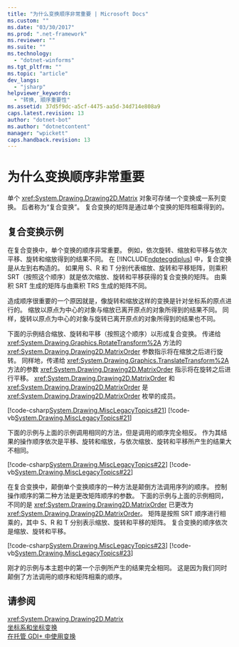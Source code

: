 ```yaml
---
title: "为什么变换顺序非常重要 | Microsoft Docs"
ms.custom: ""
ms.date: "03/30/2017"
ms.prod: ".net-framework"
ms.reviewer: ""
ms.suite: ""
ms.technology: 
  - "dotnet-winforms"
ms.tgt_pltfrm: ""
ms.topic: "article"
dev_langs: 
  - "jsharp"
helpviewer_keywords: 
  - "转换, 顺序重要性"
ms.assetid: 37d5f9dc-a5cf-4475-aa5d-34d714e808a9
caps.latest.revision: 13
author: "dotnet-bot"
ms.author: "dotnetcontent"
manager: "wpickett"
caps.handback.revision: 13
---
```

# 为什么变换顺序非常重要
单个 <xref:System.Drawing.Drawing2D.Matrix> 对象可存储一个变换或一系列变换。  后者称为“复合变换”。  复合变换的矩阵是通过单个变换的矩阵相乘得到的。  
  
## 复合变换示例  
 在复合变换中，单个变换的顺序非常重要。  例如，依次旋转、缩放和平移与依次平移、旋转和缩放得到的结果不同。  在 [!INCLUDE[ndptecgdiplus](../../../../includes/ndptecgdiplus-md.md)] 中，复合变换是从左到右构造的。  如果用 S、R 和 T 分别代表缩放、旋转和平移矩阵，则乘积 SRT（按照这个顺序）就是依次缩放、旋转和平移获得的复合变换的矩阵。  由乘积 SRT 生成的矩阵与由乘积 TRS 生成的矩阵不同。  
  
 造成顺序很重要的一个原因就是，像旋转和缩放这样的变换是针对坐标系的原点进行的。  缩放以原点为中心的对象与缩放已离开原点的对象所得到的结果不同。  同样，旋转以原点为中心的对象与旋转已离开原点的对象所得到的结果也不同。  
  
 下面的示例结合缩放、旋转和平移（按照这个顺序）以形成复合变换。  传递给 <xref:System.Drawing.Graphics.RotateTransform%2A> 方法的 <xref:System.Drawing.Drawing2D.MatrixOrder> 参数指示将在缩放之后进行旋转。  同样地，传递给 <xref:System.Drawing.Graphics.TranslateTransform%2A> 方法的参数 <xref:System.Drawing.Drawing2D.MatrixOrder> 指示将在旋转之后进行平移。  <xref:System.Drawing.Drawing2D.MatrixOrder> 和 <xref:System.Drawing.Drawing2D.MatrixOrder> 是 <xref:System.Drawing.Drawing2D.MatrixOrder> 枚举的成员。  
  
 [!code-csharp[System.Drawing.MiscLegacyTopics#21](../../../../samples/snippets/csharp/VS_Snippets_Winforms/System.Drawing.MiscLegacyTopics/CS/Class1.cs#21)]
 [!code-vb[System.Drawing.MiscLegacyTopics#21](../../../../samples/snippets/visualbasic/VS_Snippets_Winforms/System.Drawing.MiscLegacyTopics/VB/Class1.vb#21)]  
  
 下面的示例与上面的示例调用相同的方法，但是调用的顺序完全相反。  作为其结果的操作顺序依次是平移、旋转和缩放，与依次缩放、旋转和平移所产生的结果大不相同。  
  
 [!code-csharp[System.Drawing.MiscLegacyTopics#22](../../../../samples/snippets/csharp/VS_Snippets_Winforms/System.Drawing.MiscLegacyTopics/CS/Class1.cs#22)]
 [!code-vb[System.Drawing.MiscLegacyTopics#22](../../../../samples/snippets/visualbasic/VS_Snippets_Winforms/System.Drawing.MiscLegacyTopics/VB/Class1.vb#22)]  
  
 在复合变换中，颠倒单个变换顺序的一种方法是颠倒方法调用序列的顺序。  控制操作顺序的第二种方法是更改矩阵顺序的参数。  下面的示例与上面的示例相同，不同的是 <xref:System.Drawing.Drawing2D.MatrixOrder> 已更改为 <xref:System.Drawing.Drawing2D.MatrixOrder>。  矩阵是按照 SRT 顺序进行相乘的，其中 S、R 和 T 分别表示缩放、旋转和平移的矩阵。  复合变换的顺序依次是缩放、旋转和平移。  
  
 [!code-csharp[System.Drawing.MiscLegacyTopics#23](../../../../samples/snippets/csharp/VS_Snippets_Winforms/System.Drawing.MiscLegacyTopics/CS/Class1.cs#23)]
 [!code-vb[System.Drawing.MiscLegacyTopics#23](../../../../samples/snippets/visualbasic/VS_Snippets_Winforms/System.Drawing.MiscLegacyTopics/VB/Class1.vb#23)]  
  
 刚才的示例与本主题中的第一个示例所产生的结果完全相同。  这是因为我们同时颠倒了方法调用的顺序和矩阵相乘的顺序。  
  
## 请参阅  
 <xref:System.Drawing.Drawing2D.Matrix>   
 [坐标系和坐标变换](../../../../docs/framework/winforms/advanced/coordinate-systems-and-transformations.md)   
 [在托管 GDI\+ 中使用变换](../../../../docs/framework/winforms/advanced/using-transformations-in-managed-gdi.md)